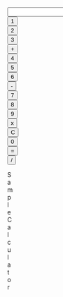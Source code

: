 <html>
<head>
	<title>Sample Calculator</title>
</head>

<style>
.abc{
	margin-left: 16cm;
	margin-top: 5cm;
}
</style>
<body>


<div class="abc" id='calc-contain'>
	<form name="Calculator">
	  <input type="text" name="answer" placeholder="">
	  <br>
	  <input type="button" value="1" onclick="Calculator.answer.value +='1'"/>
  	  <input type="button" value="2" onclick="Calculator.answer.value +='2'"/>
   	  <input type="button" value="3" onclick="Calculator.answer.value +='3'"/>
   	  <input type="button" value="+" onclick="Calculator.answer.value +='+'"/>
   	  <br>
  	  <input type="button" value="4" onclick="Calculator.answer.value +='4'"/>
   	  <input type="button" value="5" onclick="Calculator.answer.value +='5'"/>
   	  <input type="button" value="6" onclick="Calculator.answer.value +='6'"/>
   	  <input type="button" value="-" onclick="Calculator.answer.value +='-'"/>
   	  <br>
   	  <input type="button" value="7" onclick="Calculator.answer.value +='7'"/>
   	  <input type="button" value="8" onclick="Calculator.answer.value +='8'"/>
   	  <input type="button" value="9" onclick="Calculator.answer.value +='9'"/>
   	  <input type="button" value="x" onclick="Calculator.answer.value +='*'"/>
   	  <br>
   	  <input type="button" value="C" onclick="Calculator.answer.value =''"/>
   	  <input type="button" value="0" onclick="Calculator.answer.value +='0'"/>
   	  <input type="button" value="=" onclick="Calculator.answer.value = eval(Calculator.answer.value)"/>
   	  <input type="button" value="/" onclick="Calculator.answer.value +='/'"/>
   	  <br>
	</form>
	<div id="agh">
		<p>Sample Calculator</p>
	</div>

</div>


</body>
</html>
